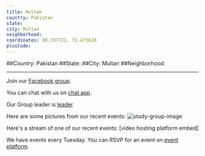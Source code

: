 ```yaml
---
title: Multan
country: Pakistan
state: 
city: Multan
neighborhood: 
coordinates: 30.197721, 71.473628
plusCode:
---
```


##Country: Pakistan
##State: 
##City: Multan
##Neighborhood: 
*****
Join our [Facebook group](https://www.facebook.com/groups/free.code.camp.multan).

You can chat with us on [chat app]().

Our Group leader is [leader]()

Here are some pictures from our recent events:
![study-group-image]()

Here's a stream of one of our recent events:
[video hosting platform embed]

We have events every Tuesday. You can RSVP for an event on [event platform]().
